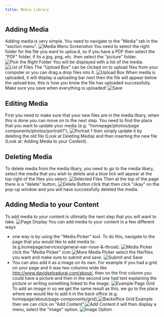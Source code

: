 ```yaml
---
title: Media Library
---
```


## Adding Media

Adding media is very simple. You need to navigate to the "Media" tab in the "section menu".
![Media Menu Screenshot](screenshot_of_media_menu.png)
You need to select the right folder for the file you want to uploa.d, so if you have a PDF then select the "PDF" folder, if its a jpg, png, etc. then select the "picture" folder.
![Pick the Right Folder](Which_folder.png)
You will be displayed with a list of the media. 
![List of Files](list.png)
The "Upload Box" can be clicked on to upload files from your computer or you can drag a drop files into it. 
![Upload Box](upload_box.png)
When media is uploaded, it will display a uploading bar next then the file will appear below the upload box, this is how you know the file has uploaded successfully.
Make sure you save when everything is uploaded!
![Save](save.png)
## Editing Media

First you need to make sure that your new files are in the media libary, when this is done you can move on to the next step. You need to find the place that you want to update your media (e.g. "homepage/photos/page components/photos/portrait1"), ![Portrait 1](portrait1.png) then simply update it by deleting the old file (Look at Deleting Media) and then inserting the new file (Look at: Adding Media to your Content).
## Deleting Media

To delete media from the media libary, you need to go to the media libary, select the media that you wish to delete and a blue tick will appear at the top right of the files you select. ![Selected Files](selected_files.png) Then at the top of the page there is a "delete" button, ![Delete Button](delete_button.png) click that then click "okay" on the pop-up window and you will have successfully deleted the media.
## Adding Media to your Content

To add media to your content is ultimatly the next step that you will want to take. ![Page Display](page_display.png)
You can add media to your content in a few different ways
- one way is by using the "Media Picker" tool. To do this, navigate to the page that you would like to add media to: (e.g.homepage/services/general-ear-nose-&-throat). ![Media Picker](media_picker.png) click the "Media Picker" icon ![More Media Picker](more_media_picker.png) select the file/files you want and make sure to submit and save. ![Submit and Save](submit_and_save.png) 
- You can also add it as a image on its own. For example if you had a grid on your page and it was two colunms wide like http://www.davidselvadurai.com/about/, then on the first colunm you could have a picture and then in the second one had text explaining the picture or writing something linked to the image. ![Example Page Grid](example_page_grid.png) To add an image in so we get the same result as this, we go to the place where we would like to add it in the back office (e.g. homepage/about/page-components/grid),![Backoffice Grid Example](backoffice_grid_example.png) then we can click on "Add Content",![Add Content](add_content.png) it will then display a menu, select the "image" option. ![Image Option](image_option.png)